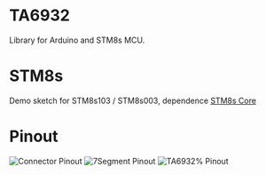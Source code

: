 # TA6932
Library for Arduino and STM8s MCU.

# STM8s
Demo sketch for STM8s103 / STM8s003, dependence [STM8s Core](https://github.com/tenbaht/sduino/)

# Pinout
![Connector Pinout](blob/main/resource/Connector%20Pinout.JPG)
![7Segment Pinout](blob/main/resource/7Segment%20Pinout.JPG)
![TA6932% Pinout](blob/main/resource/TA6932%20Pinout.JPG)

